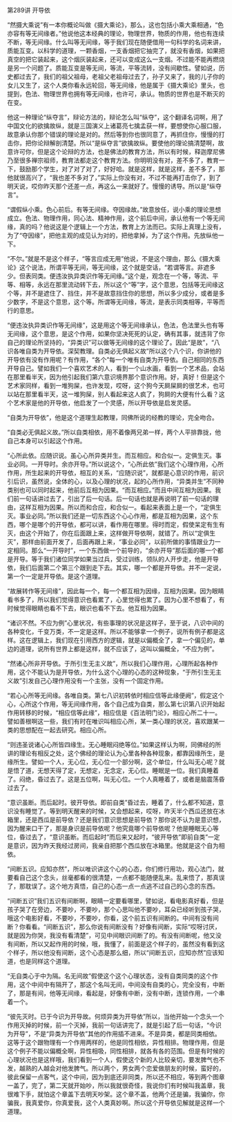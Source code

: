 第289讲 开导依

“然摄大乘说”有一本你概论叫做《摄大乘论》，那么，这也包括小乘大乘相通，“色亦容有等无间缘者。”他说他这本经典的理论，物理世界，物质的作用，他也有连续不断，等无间缘。什么叫等无间缘，等于我们现在随便借用一句科学的名词来讲，质能互变。以科学的道理，一颗香烟，一支香烟把它抽完了，就没有香烟，如果把真空的把它装起来，这个烟灰装起来，还可以变成这么一支烟。不过能不能再燃烧是另一个问题了。质能互变是等无间，等流，平等流转，没有间歇性。譬如说，历史都过去了，我们的祖父祖母，老祖父老祖母过去了，孙子又来了，我的儿子你的女儿又生了，这个人类你看永远轮回，等无间缘，他是属于《摄大乘论》里头，也提到，色法、物理世界也拥有等无间缘，也许可，承认。物质的世界也是不断灭的在变。

他这一种理论“纵夺言”，辩论方法的，辩论怎么叫“纵夺”，这个翻译名词啊，用了中国文化的欲擒故纵，就是三国演义上诸葛亮七擒孟获一样，要想使你心服口服，故意承认你那个错误的理论是对的。然后等到你也很同意了，再抓住你，慢慢的打击你，把你论辩解剖清楚。所以“是纵夺言”欲擒故纵。要使他的理论搞清楚啊，故意许可你，但是这个论辩的方法，也是佛法的教育方法，所以有时候，释迦摩尼佛乃至很多禅宗祖师，教育法都走这个教育方法。你明明没有对，差不多了，教育一下，鼓励那个学生，对了对了对了，好好哈。就是这样，就是这样，差不多了，那他就很高兴了，“我也差不多对了，”实际上你没有对，不过不能再打击你了，到了明天说，哎你昨天那个还差一点，再这么一来就好了。慢慢的诱导。所以是“纵夺言”。

“谓假纵小乘。色心前后。有等无间缘。夺因缘故。”故意放任，说小乘的理论思想成立。色法、物理作用，同心法、精神作用，这个前后中间，承认他有一个等无间缘，真的吗？他说这是个逻辑上一个方法，教育上方法而已。实际上真理上没有，为了“夺因缘”，把他主观的成见认为对的，把他拿掉，为了这个作用。先放纵他一下。

“不尔。”就是不是这个样子，“等言应成无用”他说，不是这个理由，那么《摄大乘论》这个说法，所谓平等无间，等无间缘，这个就是空话，“若谓等言。非遮多少。但表同类。便违汝执异类识作等无间缘。”这个是，观念在一个等，等流、平等、相等，永远在那里流动转下去，所以这个“等”字，这个意思，包括等无间缘这个等，并不是遮住了、挡住，并不是故意挡住你的思想，所以多少成分，或者是多少数字，不是这个意思，这个等。所谓等无间缘，等流，是表示同类相等，平等而行的意思。

“便违汝执异类识作等无间缘”，这是用这个等无间缘承认，色法，色法里头也有等无间缘，这个意思，是这个作用，如果你坚决死死的认定，确有其事，就违背了你自己的理论所坚持的，“异类识”可以做等无间缘的这个理论了。因此“是故”，“八识各唯自类为开导依。深契教理。自类必无俱起义故”所以这个八个识，你讲他的开导依有没有作用呢？有作用，“各个”每一个唯有自类为开导依。自己相同的东西开导自己。譬如我们一个喜欢艺术的人，看到一个山水画，看到一个艺术品，会站在那里看半天，因为他引起我们第六意识境界那个意识作用。好，真好！但是这个艺术家同样，看到一堆狗屎，也许发现，哎呀，这个狗今天屙屎屙的很艺术，也可以站在那里看半天，这一堆狗屎，别人看起来这人疯了，狗屙的大便有什么看？这个艺术家是他的开导依，他启发了一个灵感，所以开导依是启发灵感。

“自类为开导依”，他是这个道理生起教理，同佛所说的经教的理论，完全吻合。

“自类必无俱起义故。”所以自类相依，用不着像两兄弟一样，两个人平排靠拢，他自己本身可以引起这个作用。

“心所此依。应随识说。虽心心所异类并生。而互相应。和合似一。定俱生灭。事业必同。一开导时。余亦开导。”所以说这个，“心所此依”我们这个心理作用，心所作用，所生起来的开导依，相互的关系，“应随识说”，就都是心意识的作用，前识引后识，虽然说，全体的心，以及心理的状况，起的心所作用，“异类并生”不同种类别也可以同时起来，他前后互相为因果。“而互相应。”而且中间互相为因果。我们前一句话讲过去了，引出了后一句话。后一句话也就是再说明了前一句话的理由，这样互相为因果。所以而和合应，和合似一。看起来表面上是一个，“定俱生灭。事业必同。”所以我们还是一切东西这个心心作用，都是互相为因果，这个东西，哪个是哪个的开导依，都可以讲，看作用在哪里。得时而定，假使呆定有生有灭，由这个开始了，你在后面跟上来，这样做开导依啊，就错了。所以“定俱生灭”，那样由前面开发了，后面再跟上来，“事业必同”，以前所做的事情跟业力一定相同。那么“一开导时”，一个东西做一个前导的，“余亦开导”那后面的哪一个都是开导。等于我们诸位同学如果当过兵，受过训练，领队的人开步走，他是开导依，我们后面第二个第三个跟到走下去。其实，哪一个都是开导依。并不一定说，第一个一定是开导依。是这个道理。

“故展转作等无间缘”，因此每一个，每一个都互相为因缘，互相为因果。因为眼睛看书多了，所以我们觉得意识也看累了，心里觉得也累了。因为心里不想看了，有时候觉得眼睛也看不下去，眼识也看不下去。他互相为因果。

“诸识不然。不应为例”心里状况，有些事理的状况是这样子，至于说，八识中间的各种变化，千变万类，不一定是这样。所以不能够拿一个例子，说所有例子都是这样。这在逻辑上，我们现在引用西方的逻辑，就是以偏概全了，拿一个偏见的，单边的道理，说所有世界上都是这样，就不应该了，这叫以偏概全，“不应为例”。

“然诸心所非开导依。于所引生无主义故”，所以我们心理作用，心理所起各种作用，这个不能认为是开导依，为什么这个心理的心态的这种现象，“于所引生无主义故”引发自己心理作用没有一个主张，没有一个固定作用。

“若心心所等无间缘。各唯自类。第七八识初转依时相应信等此缘便阙”，假定这个心，心所这个作用，等无间缘作用，各个自己成为自类，那么第七识第八识开始起作用转移的时候，“相应信等此缘”，相应信是《百法明门论》，相应心所二十一。譬如善根啊这一些，我们有时在唯识叫相应心所，某一类心理的状况，喜欢跟某一类的思想配在一起去研究。相应心所。

“则违圣说诸心心所皆四缘生。无心睡眠闷绝等位。”如果这样认为啊，同佛经的所讲的理论有相反之处，这个佛经的理论认为心里各种各种现象，都靠因缘所生，是缘所生。譬如一个人，无心位，无心位一个部分啊，这个单位，什么叫无心呢？就是悟了道，无想天得了定，无想定，无念定，无心位。睡眠是一位。我们真睡着了。闷绝，昏过去了。这是五位啊，叫无心位。一个人真睡着了，或者是脑震荡昏过去了。

“意识虽断。而后起时。彼开导依。即前自类”昏过去，睡着了，什么都不知道，意识没有睡觉了。等到明天醒来的时候，又会想起来，哎呀，昨天半个西瓜还放在冰箱里，还是西瓜是前导依？还是我们意识思想是前导依？那你说不认为是意识想，因为醒来口干了，那是身识是前导依呢？他究竟哪个前导依呢？他是睡眠无心等位，昏过去了，“意识虽断。而后起时”而后来又起时，“彼开导依”即前自类”一定是意识，因为昨天我经过房间，我亲自把那个西瓜放在冰箱里。他就是这个自为相依。

“间断五识。应知亦然”，所以唯识讲这个心的心态，你们修行用功，观心法门，就要看自己这个念头，丝毫都看的很清楚，一点都不能随便乱来。乱来悟了，那真误了，那耽误了。这个地方真悟，自己的心态一点一点逃不过自己的心念的东西。

“间断五识”我们五识有间断啊，眼睛一定要看哪里，譬如说，看电影真好看，但是孩子哭了在旁边，不要吵，不要吵，那个心思叫他不要吵，耳朵已经听到孩子哭，哦这个电影好看，不要吵，不要吵，你看，这个前五识有间断的。中间有没有间断？你看看。“间断五识”，那么你说有间断没有？好像有间断，实际“哎呀讨厌，就是因为你哭，我没有看清楚”，可见中间眼识间断了的。有没有间断呢，他又没有间断，所以又起作用的时候，哦，我懂了，前面是这个样子的，虽然没有看到这个样子，所以他没有间断，这个心态是那么细，所以“间断五识，应知亦然”应该知道，也是同样这个道理。

“无自类心于中为隔。名无间故”假使这个这个心理状态，没有自类同类的这个作用，这个中间中有隔开了，那这个名叫无间，中间没有自类的心，完全没有，中断了，那是有间，他等无间缘，看起是，好像有中断，没有中断，连锁作用，一个串着一个。

“彼先灭时。已于今识为开导故。何烦异类为开导依”所以，当他开始一个念头一个作用灭掉的时候，前一个灭掉，我前一句话讲完了，就是引起了后一句话，“今识为开导”，不是“异类为开导依”其他的作用插不进来。不是异类，都是同类相依。这等于这个跟物理有一个作用两样的，他是同性相依，异性相排。物理作用，但是这个例子不能以偏概全啊，异性相吸，同性相排，就各有各的范围。但是有时候的心理状况也是这样哦，我们看到一个人，假使这个新的人比较亲切，要发脾气也不发，越熟的人越会对他发脾气。所以两个，男女两个恋爱做朋友的时候，蛮好的，彼此保留一点客气，这个中间，因为到底还非同类，所以还不相应，等到两个图章一盖了，完了，第二天就开始吵，所以我就很奇怪，我说你们有时候叫我盖章，我很难下手，就怕这个章盖下去明天吵架。这个章不盖，他两个还是骗，我骗你，你骗我，我真爱你，你真爱我，这个人类真妙啊。所以这个开导依见解就是这样一个道理。


